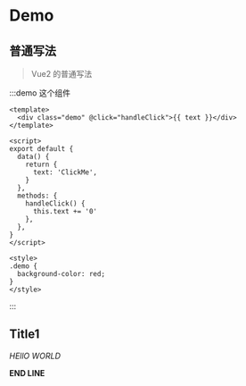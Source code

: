 # Demo

## 普通写法

> Vue2 的普通写法

:::demo 这个组件

```vue
<template>
  <div class="demo" @click="handleClick">{{ text }}</div>
</template>

<script>
export default {
  data() {
    return {
      text: 'ClickMe',
    }
  },
  methods: {
    handleClick() {
      this.text += '0'
    },
  },
}
</script>

<style>
.demo {
  background-color: red;
}
</style>
```

:::

## Title1

_HEllO WORLD_

**END LINE**
